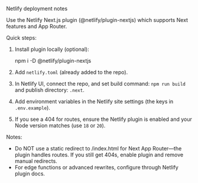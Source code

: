 Netlify deployment notes

Use the Netlify Next.js plugin (@netlify/plugin-nextjs) which supports Next features and App Router.

Quick steps:

1. Install plugin locally (optional):

   npm i -D @netlify/plugin-nextjs

2. Add `netlify.toml` (already added to the repo).

3. In Netlify UI, connect the repo, and set build command: `npm run build` and publish directory: `.next`.

4. Add environment variables in the Netlify site settings (the keys in `.env.example`).

5. If you see a 404 for routes, ensure the Netlify plugin is enabled and your Node version matches (use `18` or `20`).

Notes:
- Do NOT use a static redirect to /index.html for Next App Router—the plugin handles routes. If you still get 404s, enable plugin and remove manual redirects.
- For edge functions or advanced rewrites, configure through Netlify plugin docs.
